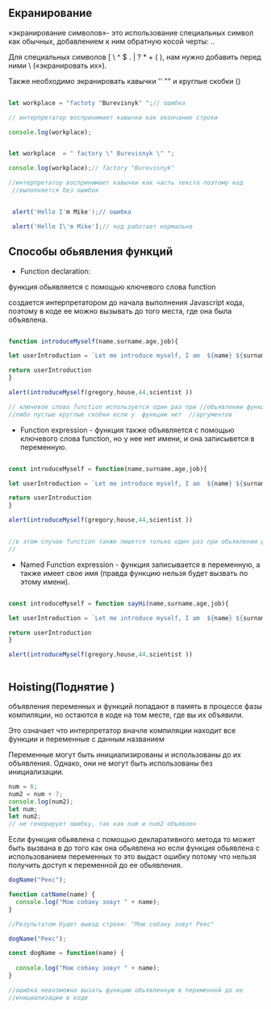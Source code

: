 ## Екранирование 

«экранирование символов»-
это использование специальных символ как обычных, добавлением  к ним обратную косой черты: \..

Для  специальных символов [ \ ^ $ . | ? * + ( ), нам нужно добавить перед ними \ («экранировать их»).

Также необходимо экранировать кавычки '' "" и круглые скобки ()

```js

let workplace = "factoty "Burevisnyk" ";// ошибка 

// интерпретатор воспринимает кавычки как окончание строки

console.log(workplace);


let workplace  = " factory \" Burevisnyk \" "; 

console.log(workplace);// factory "Burevisnyk"

//интерпретатор воспринимает кавычки как часть текста поэтому код
 //выполняется без ошибок


 alert('Hello I'm Mike');// ошибка

 alert('Hello I\'m Mike');// код работает нормально

 ```

## Cпособы обьявления функций

</hr>

- Function declaration:

функция обьявляется с помощью ключевого слова function

cоздается интерпретатором до начала выполнения Javascript кода, поэтому в коде ее можно вызывать до того места, где она была объявлена.


```js

function introduceMyself(name,surname,age,job){

let userIntroduction = `Let me introduce myself, I am  ${name} ${surname} .I am ${age} years old. My job is a ${job}`

return userIntroduction
}

alert(introduceMyself(gregory,house,44,scientist ))

// ключевое слово function используется один раз при //обьявлении функции Когда вызываем функцию пишем ее //назание и круглые скобки с задаваемыми аргументами 
//либо пустые круглые скобки если у  функции нет  //аргументов

```

- Function expression - функция также объявляется с помощью ключевого слова function, но у нее нет имени, и она записывется в переменную.


```js

const introduceMyself = function(name,surname,age,job){

let userIntroduction = `Let me introduce myself, I am  ${name} ${surname} .I am ${age} years old. My job is a ${job}`

return userIntroduction
}

alert(introduceMyself(gregory,house,44,scientist ))


//в этом случае function также пишется только один раз при обьявлении функции
// 

```

- Named Function expression - функция записывается в переменную, а также имеет свое имя (правда функцию нельзя будет вызвать по этому имени).


```js

const introduceMyself = function sayHi(name,surname,age,job){

let userIntroduction = `Let me introduce myself, I am  ${name} ${surname} .I am ${age} years old. My job is a ${job}`

return userIntroduction
}

alert(introduceMyself(gregory,house,44,scientist ))



```


## Hoisting(Поднятие )

</hr>

объявления переменных и функций попадают в память в процессе фазы компиляции, но остаются в коде на том месте, где вы их объявили.

Это означает что интерпретатор вначле компиляции находит все функции и переменные с данным названием 

Переменные могут быть инициализированы и использованы до их объявления. Однако, они не могут быть использованы без инициализации.

```js
num = 6;
num2 = num + 7;
console.log(num2);
let num;
let num2;
// не генерирует ошибку, так как num и num2 объявлен 

```

Eсли функция обьявлена с помощью декларативного метода то может быть вызвана в до того как она обьявлена но если функция обьявлена с использованием переменных то это выдаст ошибку потому что нельзя получить доступ к переменной до ее обьявления.

```js
dogName("Рекс");

function catName(name) {
  console.log("Мою собаку зовут " + name);
}

//Результатом будет вывод строки: "Мою собаку зовут Рекс"

dogName("Рекс");

const dogName = function(name) {
    
  console.log("Мою собаку зовут " + name);
}

//ошибка невозможно вызать функцию обьявленную в переменной до ее 
//инициализации в коде


```









